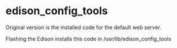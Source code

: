 # edison_config_tools

Original version is the installed code for the default web server.

Flashing the Edison installs this code in /usr/lib/edison_config_tools

